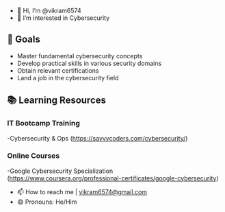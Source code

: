- 👋 Hi, I’m @vikram6574
- 👀 I’m interested in Cybersecurity

## 🎯 Goals

- Master fundamental cybersecurity concepts
- Develop practical skills in various security domains
- Obtain relevant certifications
- Land a job in the cybersecurity field

## 📚 Learning Resources

### IT Bootcamp Training

-Cybersecurity & Ops (https://savvycoders.com/cybersecurity/)

### Online Courses
                      
-Google Cybersecurity Specialization (https://www.coursera.org/professional-certificates/google-cybersecurity)                    
                   
- 📫 How to reach me | vikram6574@gmail.com
- 😄 Pronouns: He/Him
